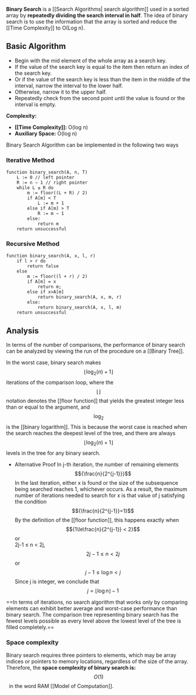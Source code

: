 **Binary Search** is a [[Search Algorithms| search algorithm]] used in a sorted array by **repeatedly dividing the search interval in half**. The idea of binary search is to use the information that the array is sorted and reduce the [[Time Complexity]] to O(Log n).

## Basic Algorithm
- Begin with the mid element of the whole array as a search key.
- If the value of the search key is equal to the item then return an index of the search key.
- Or if the value of the search key is less than the item in the middle of the interval, narrow the interval to the lower half.
- Otherwise, narrow it to the upper half.
- Repeatedly check from the second point until the value is found or the interval is empty.

**Complexity:**
- **[[Time Complexity]]:** O(log n)  
- **Auxiliary Space:** O(log n)

Binary Search Algorithm can be implemented in the following two ways
### Iterative Method
```
function binary_search(A, n, T)
    L := 0 // left pointer
    R := n − 1 // right pointer
    while L ≤ R do
        m := floor((L + R) / 2)
        if A[m] < T
            L := m + 1
        else if A[m] > T
            R := m − 1
        else:
            return m
    return unsuccessful
```
### Recursive Method
```
function binary_search(A, x, l, r)
    if l > r do
	    return false
	else
        m := floor((l + r) / 2)
        if A[m] = x
	        return m;
	    else if x>A[m]
		    return binary_search(A, x, m, r)
        else:
            return binary_search(A, x, l, m)
    return unsuccessful
```

## Analysis
In terms of the number of comparisons, the performance of binary search can be analyzed by viewing the run of the procedure on a [[Binary Tree]].

In the worst case, binary search makes
$${\textstyle \lfloor \log _{2}(n)+1\rfloor }$$
iterations of the comparison loop, where the
$${\textstyle \lfloor \rfloor }$$
notation denotes the [[floor function]] that yields the greatest integer less than or equal to the argument, and
$${\textstyle \log _{2}}$$
is the [[binary logarithm]]. This is because the worst case is reached when the search reaches the deepest level of the tree, and there are always
$${\textstyle \lfloor \log _{2}(n)+1\rfloor }$$
levels in the tree for any binary search.

- Alternative Proof
In j-th iteration, the number of remaining elements
$${\frac{n}{2^{j-1}}}$$
In the last iteration, either x is found or the size of the subsequence being searched reaches 1, whichever occurs. As a result, the maximum number of iterations needed to search for x is that value of j satisfying the condition  
$${\frac{n}{2^{j-1}}=1}$$
By the definition of the [[floor function]], this happens exactly when  
$${1\le\frac{n}{2^{j-1}} < 2}$$
or  
2j-1 ≤ n < 2j,
$${2j-1\le{n} < 2j}$$
or  
$${j-1\le\log{n} < j}$$
Since j is integer, we conclude that  
$${j=\lfloor\log{n}\rfloor-1}$$

==In terms of iterations, no search algorithm that works only by comparing elements can exhibit better average and worst-case performance than binary search. The comparison tree representing binary search has the fewest levels possible as every level above the lowest level of the tree is filled completely.==

### Space complexity
Binary search requires three pointers to elements, which may be array indices or pointers to memory locations, regardless of the size of the array.
Therefore, the **space complexity of binary search is:** 
$${\displaystyle O(1)}$$ 
in the word RAM [[Model of Computation]].